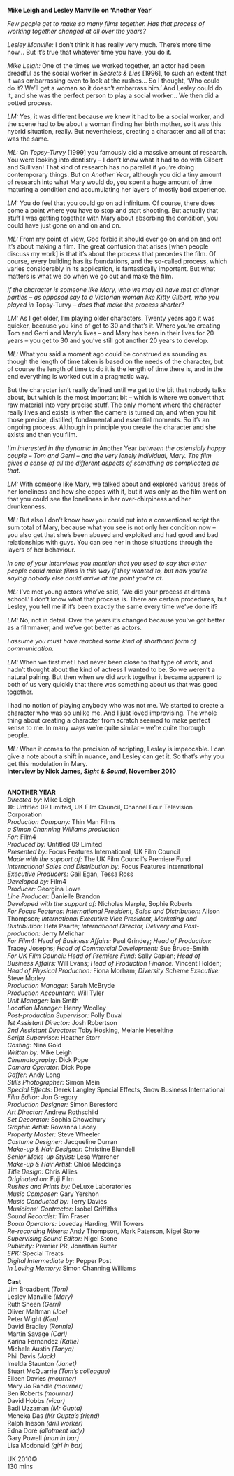 

**Mike Leigh and Lesley Manville on ‘Another Year’**

_Few people get to make so many films together. Has that process of working together changed at all over the years?_

_Lesley Manville:_ I don’t think it has really very much. There’s more time now... But it’s true that whatever time you have, you do it.

_Mike Leigh:_ One of the times we worked together, an actor had been dreadful as the social worker in _Secrets & Lies_ [1996], to such an extent that it was embarrassing even to look at the rushes… So I thought, ‘Who could do it? We’ll get a woman so it doesn’t embarrass him.’ And Lesley could do it, and she was the perfect person to play a social worker... We then did a potted process.

_LM:_ Yes, it was different because we knew it had to be a social worker, and the scene had to be about a woman finding her birth mother, so it was this hybrid situation, really. But nevertheless, creating a character and all of that was the same.

_ML:_ On _Topsy-Turvy_ [1999] you famously did a massive amount of research. You were looking into dentistry – I don’t know what it had to do with Gilbert and Sullivan! That kind of research has no parallel if you’re doing contemporary things. But on _Another Year_, although you did a tiny amount of research into what Mary would do, you spent a huge amount of time maturing a condition and accumulating her layers of mostly bad experience.

_LM:_ You do feel that you could go on ad infinitum. Of course, there does come a point where you have to stop and start shooting. But actually that stuff I was getting together with Mary about absorbing the condition, you could have just gone on and on and on.

_ML:_ From my point of view, God forbid it should ever go on and on and on!  
It’s about making a film. The great confusion that arises [when people discuss my work] is that it’s about the process that precedes the film. Of course, every building has its foundations, and the so-called process, which varies considerably in its application, is fantastically important. But what matters is what we do when we go out and make the film.

_If the character is someone like Mary, who we may all have met at dinner parties – as opposed say to a Victorian woman like Kitty Gilbert, who you played in_ Topsy-Turvy _– does that make the process shorter?_

_LM:_ As I get older, I’m playing older characters. Twenty years ago it was quicker, because you kind of get to 30 and that’s it. Where you’re creating Tom and Gerri and Mary’s lives – and Mary has been in their lives for 20 years – you get to 30 and you’ve still got another 20 years to develop.

_ML:_ What you said a moment ago could be construed as sounding as though the length of time taken is based on the needs of the character, but of course the length of time to do it is the length of time there is, and in the end everything is worked out in a pragmatic way.

But the character isn’t really defined until we get to the bit that nobody talks about, but which is the most important bit – which is where we convert that raw material into very precise stuff. The only moment where the character really lives and exists is when the camera is turned on, and when you hit those precise, distilled, fundamental and essential moments. So it’s an ongoing process. Although in principle you create the character and she exists and then you film.

_I’m interested in the dynamic in_ Another Year _between the ostensibly happy couple – Tom and Gerri – and the very lonely individual, Mary. The film gives a sense of all the different aspects of something as complicated as that._

_LM:_ With someone like Mary, we talked about and explored various areas of her loneliness and how she copes with it, but it was only as the film went on that you could see the loneliness in her over-chirpiness and her drunkenness.

_ML:_ But also I don’t know how you could put into a conventional script the sum total of Mary, because what you see is not only her condition now – you also get that she’s been abused and exploited and had good and bad relationships with guys. You can see her in those situations through the layers of her behaviour.

_In one of your interviews you mention that you used to say that other people could make films in this way if they wanted to, but now you’re saying nobody else could arrive at the point you’re at._

_ML:_ I’ve met young actors who’ve said, ‘We did your process at drama school.’ I don’t know what that process is. There are certain procedures, but Lesley, you tell me if it’s been exactly the same every time we’ve done it?

_LM:_ No, not in detail. Over the years it’s changed because you’ve got better as a filmmaker, and we’ve got better as actors.

_I assume you must have reached some kind of shorthand form of communication._

_LM:_ When we first met I had never been close to that type of work, and hadn’t thought about the kind of actress I wanted to be. So we weren’t a natural pairing. But then when we did work together it became apparent to both of us very quickly that there was something about us that was good together.

I had no notion of playing anybody who was not me. We started to create a character who was so unlike me. And I just loved improvising. The whole thing about creating a character from scratch seemed to make perfect sense to me. In many ways we’re quite similar – we’re quite thorough people.

_ML:_ When it comes to the precision of scripting, Lesley is impeccable. I can give a note about a shift in nuance, and Lesley can get it. So that’s why you get this modulation in Mary.  
**Interview by Nick James, _Sight & Sound_, November 2010**
<br><br>

**ANOTHER YEAR**<br>
_Directed by:_ Mike Leigh<br>
©: Untitled 09 Limited, UK Film Council,  Channel Four Television Corporation<br>
_Production Company:_ Thin Man Films<br>
_a Simon Channing Williams production_<br>
_For:_ Film4<br>
_Produced by:_ Untitled 09 Limited<br>
_Presented by:_ Focus Features International, UK Film Council<br>
_Made with the support of:_ The UK Film Council’s Premiere Fund<br>
_International Sales and Distribution by:_ Focus Features International<br>
_Executive Producers:_ Gail Egan, Tessa Ross<br>
_Developed by:_ Film4<br>
_Producer:_ Georgina Lowe<br>
_Line Producer:_ Danielle Brandon<br>
_Developed with the support of:_ Nicholas Marple, Sophie Roberts<br>
_For Focus Features: International President, Sales and Distribution:_ Alison Thompson; _International Executive Vice President, Marketing and Distribution:_ Heta Paarte; _International Director, Delivery and Post-production:_ Jerry Melichar<br>
_For Film4: Head of Business Affairs:_ Paul Grindey; _Head of Production:_ Tracey Josephs; _Head of Commercial Development:_ Sue Bruce-Smith<br>
_For UK Film Council: Head of Premiere Fund:_ Sally Caplan; _Head of Business Affairs:_ Will Evans; _Head of Production Finance:_ Vincent Holden; _Head of Physical Production:_ Fiona Morham; _Diversity Scheme Executive:_ Steve Morley<br>
_Production Manager:_ Sarah McBryde<br>
_Production Accountant:_ Will Tyler<br>
_Unit Manager:_ Iain Smith<br>
_Location Manager:_ Henry Woolley<br>
_Post-production Supervisor:_ Polly Duval<br>
_1st Assistant Director:_ Josh Robertson<br>
_2nd Assistant Directors:_ Toby Hosking, Melanie Heseltine<br>
_Script Supervisor:_ Heather Storr<br>
_Casting:_ Nina Gold<br>
_Written by:_ Mike Leigh<br>
_Cinematography:_ Dick Pope<br>
_Camera Operator:_ Dick Pope<br>
_Gaffer:_ Andy Long<br>
_Stills Photographer:_ Simon Mein<br>
_Special Effects:_ Derek Langley Special Effects, Snow Business International<br>
_Film Editor:_ Jon Gregory<br>
_Production Designer:_ Simon Beresford<br>
_Art Director:_ Andrew Rothschild<br>
_Set Decorator:_ Sophia Chowdhury<br>
_Graphic Artist:_ Rowanna Lacey<br>
_Property Master:_ Steve Wheeler<br>
_Costume Designer:_ Jacqueline Durran<br>
_Make-up & Hair Designer:_ Christine Blundell<br>
_Senior Make-up Stylist:_ Lesa Warrener<br>
_Make-up & Hair Artist:_ Chloë Meddings<br>
_Title Design:_ Chris Allies<br>
_Originated on:_ Fuji Film<br>
_Rushes and Prints by:_ DeLuxe Laboratories<br>
_Music Composer:_ Gary Yershon<br>
_Music Conducted by:_ Terry Davies<br>
_Musicians’ Contractor:_ Isobel Griffiths<br>
_Sound Recordist:_ Tim Fraser<br>
_Boom Operators:_ Loveday Harding, Will Towers<br>
_Re-recording Mixers:_ Andy Thompson, Mark Paterson, Nigel Stone<br>
_Supervising Sound Editor:_ Nigel Stone<br>
_Publicity:_ Premier PR, Jonathan Rutter<br>
_EPK:_ Special Treats<br>
_Digital Intermediate by:_ Pepper Post<br>
_In Loving Memory:_ Simon Channing Williams<br>

**Cast**<br>
Jim Broadbent _(Tom)_<br>
Lesley Manville _(Mary)_<br>
Ruth Sheen _(Gerri)_<br>
Oliver Maltman _(Joe)_<br>
Peter Wight _(Ken)_<br>
David Bradley _(Ronnie)_<br>
Martin Savage _(Carl)_<br>
Karina Fernandez _(Katie)_<br>
Michele Austin _(Tanya)_<br>
Phil Davis _(Jack)_<br>
Imelda Staunton _(Janet)_<br>
Stuart McQuarrie _(Tom’s colleague)_<br>
Eileen Davies _(mourner)_<br>
Mary Jo Randle _(mourner)_<br>
Ben Roberts _(mourner)_<br>
David Hobbs _(vicar)_<br>
Badi Uzzaman _(Mr Gupta)_<br>
Meneka Das _(Mr Gupta’s friend)_<br>
Ralph Ineson _(drill worker)_<br>
Edna Doré _(allotment lady)_<br>
Gary Powell _(man in bar)_<br>
Lisa Mcdonald _(girl in bar)_<br>

UK 2010©<br>
130 mins
<br><br>
<!--stackedit_data:
eyJoaXN0b3J5IjpbLTUxNTc1NzQwN119
-->